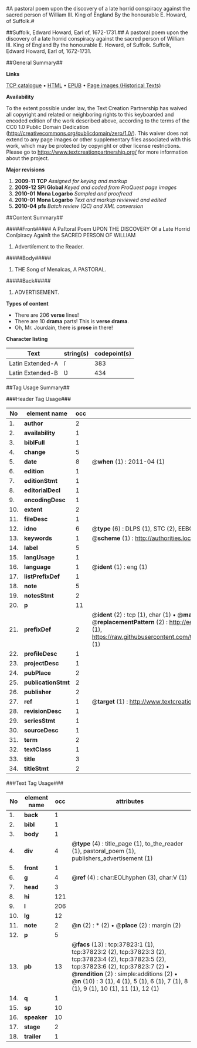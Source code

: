 #A pastoral poem upon the discovery of a late horrid conspiracy against the sacred person of William III. King of England By the honourable E. Howard, of Suffolk.#

##Suffolk, Edward Howard, Earl of, 1672-1731.##
A pastoral poem upon the discovery of a late horrid conspiracy against the sacred person of William III. King of England By the honourable E. Howard, of Suffolk.
Suffolk, Edward Howard, Earl of, 1672-1731.

##General Summary##

**Links**

[TCP catalogue](http://www.ota.ox.ac.uk/tcp/)  • 
[HTML](http://tei.it.ox.ac.uk/tcp/Texts-HTML/free/A61/A61968.html)  • 
[EPUB](http://tei.it.ox.ac.uk/tcp/Texts-EPUB/free/A61/A61968.epub) • 
[Page images (Historical Texts)](https://historicaltexts.jisc.ac.uk/eebo-99833347e)

**Availability**

To the extent possible under law, the Text Creation Partnership has waived all copyright and related or neighboring rights to this keyboarded and encoded edition of the work described above, according to the terms of the CC0 1.0 Public Domain Dedication (http://creativecommons.org/publicdomain/zero/1.0/). This waiver does not extend to any page images or other supplementary files associated with this work, which may be protected by copyright or other license restrictions. Please go to https://www.textcreationpartnership.org/ for more information about the project.

**Major revisions**

1. __2009-11__ __TCP__ *Assigned for keying and markup*
1. __2009-12__ __SPi Global__ *Keyed and coded from ProQuest page images*
1. __2010-01__ __Mona Logarbo__ *Sampled and proofread*
1. __2010-01__ __Mona Logarbo__ *Text and markup reviewed and edited*
1. __2010-04__ __pfs__ *Batch review (QC) and XML conversion*

##Content Summary##

#####Front#####
A Paſtoral Poem UPON THE DISCOVERY Of a Late Horrid Conſpiracy Againſt the SACRED PERSON OF WILLIAM 
1. Advertiſement to the Reader.

#####Body#####

1. THE Song of Menalcas, A PASTORAL.

#####Back#####

1. ADVERTISEMENT.

**Types of content**

  * There are 206 **verse** lines!
  * There are 10 **drama** parts! This is **verse drama**.
  * Oh, Mr. Jourdain, there is **prose** in there!

**Character listing**


|Text|string(s)|codepoint(s)|
|---|---|---|
|Latin Extended-A|ſ|383|
|Latin Extended-B|Ʋ|434|

##Tag Usage Summary##

###Header Tag Usage###

|No|element name|occ|attributes|
|---|---|---|---|
|1.|__author__|2||
|2.|__availability__|1||
|3.|__biblFull__|1||
|4.|__change__|5||
|5.|__date__|8| @__when__ (1) : 2011-04 (1)|
|6.|__edition__|1||
|7.|__editionStmt__|1||
|8.|__editorialDecl__|1||
|9.|__encodingDesc__|1||
|10.|__extent__|2||
|11.|__fileDesc__|1||
|12.|__idno__|6| @__type__ (6) : DLPS (1), STC (2), EEBO-CITATION (1), PROQUEST (1), VID (1)|
|13.|__keywords__|1| @__scheme__ (1) : http://authorities.loc.gov/ (1)|
|14.|__label__|5||
|15.|__langUsage__|1||
|16.|__language__|1| @__ident__ (1) : eng (1)|
|17.|__listPrefixDef__|1||
|18.|__note__|5||
|19.|__notesStmt__|2||
|20.|__p__|11||
|21.|__prefixDef__|2| @__ident__ (2) : tcp (1), char (1)  •  @__matchPattern__ (2) : ([0-9\-]+):([0-9IVX]+) (1), (.+) (1)  •  @__replacementPattern__ (2) : http://eebo.chadwyck.com/downloadtiff?vid=$1&page=$2 (1), https://raw.githubusercontent.com/textcreationpartnership/Texts/master/tcpchars.xml#$1 (1)|
|22.|__profileDesc__|1||
|23.|__projectDesc__|1||
|24.|__pubPlace__|2||
|25.|__publicationStmt__|2||
|26.|__publisher__|2||
|27.|__ref__|1| @__target__ (1) : http://www.textcreationpartnership.org/docs/. (1)|
|28.|__revisionDesc__|1||
|29.|__seriesStmt__|1||
|30.|__sourceDesc__|1||
|31.|__term__|2||
|32.|__textClass__|1||
|33.|__title__|3||
|34.|__titleStmt__|2||


###Text Tag Usage###

|No|element name|occ|attributes|
|---|---|---|---|
|1.|__back__|1||
|2.|__bibl__|1||
|3.|__body__|1||
|4.|__div__|4| @__type__ (4) : title_page (1), to_the_reader (1), pastoral_poem (1), publishers_advertisement (1)|
|5.|__front__|1||
|6.|__g__|4| @__ref__ (4) : char:EOLhyphen (3), char:V (1)|
|7.|__head__|3||
|8.|__hi__|121||
|9.|__l__|206||
|10.|__lg__|12||
|11.|__note__|2| @__n__ (2) : * (2)  •  @__place__ (2) : margin (2)|
|12.|__p__|5||
|13.|__pb__|13| @__facs__ (13) : tcp:37823:1 (1), tcp:37823:2 (2), tcp:37823:3 (2), tcp:37823:4 (2), tcp:37823:5 (2), tcp:37823:6 (2), tcp:37823:7 (2)  •  @__rendition__ (2) : simple:additions (2)  •  @__n__ (10) : 3 (1), 4 (1), 5 (1), 6 (1), 7 (1), 8 (1), 9 (1), 10 (1), 11 (1), 12 (1)|
|14.|__q__|1||
|15.|__sp__|10||
|16.|__speaker__|10||
|17.|__stage__|2||
|18.|__trailer__|1||
